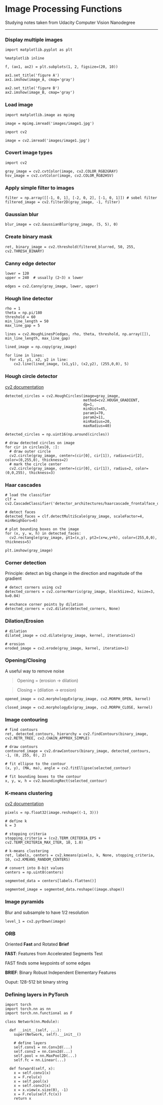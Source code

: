 # Image Processing Functions

Studying notes taken from Udacity Computer Vision Nanodegree

---

### Display multiple images

```python3
import matplotlib.pyplot as plt

%matplotlib inline

f, (ax1, ax2) = plt.subplots(1, 2, figsize=(20, 10))

ax1.set_title('figure A')
ax1.imshow(image_A, cmap='gray')

ax2.set_title('figure B')
ax2.imshow(image_B, cmap='gray')
```


### Load image

```python3
import matplotlib.image as mpimg

image = mpimg.imread('images/image1.jpg')
```

```python3
import cv2

image = cv2.imread('images/image1.jpg')
```

### Covert image types

```python3
import cv2

gray_image = cv2.cvtColor(image, cv2.COLOR_RGB2GRAY)
hsv_image = cv2.cvtColor(image, cv2.COLOR_RGB2HSV)
```

### Apply simple filter to images

```python3
filter = np.array([[-1, 0, 1], [-2, 0, 2], [-1, 0, 1]]) # sobel filter
filtered_image = cv2.filter2D(gray_image, -1, filter)
```

### Gaussian blur

```python3
blur_image = cv2.GaussianBlur(gray_image, (5, 5), 0)
```

### Create binary mask

```python3
ret, binary_image = cv2.threshold(filtered_blurred, 50, 255, cv2.THRESH_BINARY)
```

### Canny edge detector

```python3
lower = 120
upper = 240  # usually (2~3) x lower

edges = cv2.Canny(gray_image, lower, upper)
```

### Hough line detector

```python3
rho = 1
theta = np.pi/180
threshold = 60
min_line_length = 50
max_line_gap = 5

lines = cv2.HoughLinesP(edges, rho, theta, threshold, np.array([]), min_line_length, max_line_gap)

lined_image = np.copy(gray_image)

for line in lines:
  for x1, y1, x2, y2 in line:
    cv2.line(lined_image, (x1,y1), (x2,y2), (255,0,0), 5)

```

### Hough circle detector

[cv2 documentation](https://docs.opencv.org/master/d3/de5/tutorial_js_houghcircles.html)

```python3
detected_circles = cv2.HoughCircles(image=gray_image,
                                    method=cv2.HOUGH_GRADIENT,
                                    dp=1,
                                    minDist=45,
                                    param1=70,
                                    param2=11,
                                    minRadius=20,
                                    maxRadius=40)
                                    
detected_circles = np.uint16(np.around(circles))

# draw detected circles on image
for cir in circles[0, :]:
  # draw outer circle
  cv2.circle(gray_image, center=(cir[0], cir[1]), radius=cir[2], color=(0,255,0), thickness=2)
  # mark the circle center
  cv2.circle(gray_image, center=(cir[0], cir[1]), radius=2, color=(0,0,255), thickness=3)

```

### Haar cascades

```python3
# load the classifier
clf = cv2.CascadeClassifier('detector_architectures/haarcascade_frontalface_default.xml')

# detect faces
detected_faces = clf.detectMultiScale(gray_image, scaleFactor=4, minNeighbors=6)

# plot bounding boxes on the image
for (x, y, w, h) in detected_faces:
  cv2.rectangle(gray_image, pt1=(x,y), pt2=(x+w,y+h), color=(255,0,0), thickness=5)

plt.imshow(gray_image)
```


### Corner detection

Principle: detect an big change in the direction and magnitude of the gradient

```python3
# detect corners using cv2
detected_corners = cv2.cornerHarris(gray_image, blockSize=2, ksize=3, k=0.04)

# enchance corner points by dilation
detected_corners = cv2.dilate(detected_corners, None)
```

### Dilation/Erosion

```python3
# dilation
dilated_image = cv2.dilate(gray_image, kernel, iterations=1)

# erosion
eroded_image = cv2.erode(gray_image, kernel, iteration=1)
```

### Opening/Closing

A useful way to remove noise

> Opening = (erosion -> dilation)

> Closing = (dilation -> erosion)

```python3
opened_image = cv2.morphologyEx(gray_image, cv2.MORPH_OPEN, kernel)

closed_image = cv2.morphologyEx(gray_image, cv2.MORPH_CLOSE, kernel)
```

### Image contouring

```python3
# find contours
ret, detected_contours, hierarchy = cv2.findContours(binary_image, cv2.RETR_TREE, cv2.CHAIN_APPROX_SIMPLE)

# draw contours
contoured_image = cv2.drawContours(binary_image, detected_contours, -1, (0, 255, 0), 2)

# fit ellipse to the contour
(x, y), (MA, ma), angle = cv2.fitEllipse(selected_contour)

# fit bounding boxes to the contour
x, y, w, h = cv2.boundingRect(selected_contour)
```

### K-means clustering

[cv2 documentation](https://docs.opencv.org/3.0-beta/doc/py_tutorials/py_ml/py_kmeans/py_kmeans_opencv/py_kmeans_opencv.html)

```python3
pixels = np.float32(image.reshape((-1, 3)))

# define k
k = 3

# stopping criteria
stopping_criteria = (cv2.TERM_CRITERIA_EPS + cv2.TERM_CRITERIA_MAX_ITER, 10, 1.0)

# k-means clustering
ret, labels, centers = cv2.kmeans(pixels, k, None, stopping_criteria, 10, cv2.KMEANS_RANDOM_CENTERS)

# convert into 8-bit values
centers = np.uint8(centers)

segmented_data = centers[labels.flatten()]

segmented_image = segmented_data.reshape((image.shape))
```

### Image pyramids

Blur and subsample to have 1/2 resolution

```python3
level_1 = cv2.pyrDown(image)
```


### ORB

Oriented **Fast** and Rotated **Brief**

**FAST**: Features from Accelerated Segments Test

FAST finds some keypoints of some edges

**BRIEF**: Binary Robust Independent Elementary Features

Ouput: 128-512 bit binary string



### Defining layers in PyTorch

```python3
import torch
import torch.nn as nn
import torch.nn.functional as F

class Network(nn.Module):

  def __init__(self, ...):
    super(Network, self).__init__()
    
    # define layers
    self.conv1 = nn.Conv2d(...)
    self.conv2 = nn.Conv2d(...)
    self.pool = nn.MaxPool2D(...)
    self.fc = nn.Linear(...)
    
  def forward(self, x):
    x = self.conv1(x)
    x = F.relu(x)
    x = self.pool(x)
    x = self.conv2(x)
    x = x.view(x.size(0), -1)
    x = F.relu(self.fc(x))
    return x
    
```

































